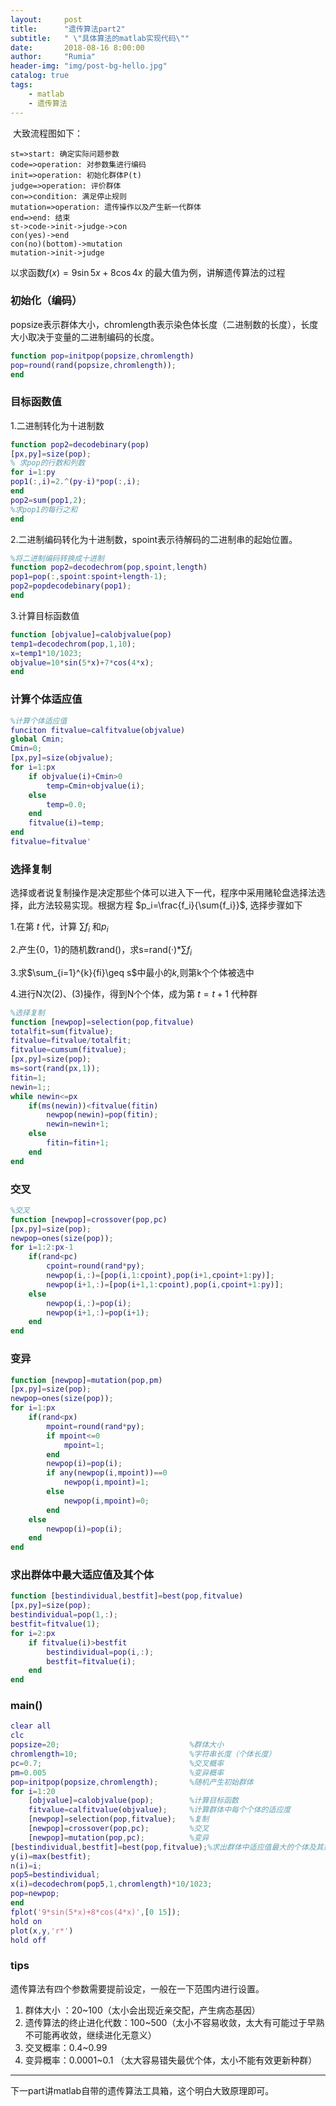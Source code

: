 ```yaml
---
layout:     post
title:      "遗传算法part2"
subtitle:   " \"具体算法的matlab实现代码\""
date:       2018-08-16 8:00:00
author:     "Rumia"
header-img: "img/post-bg-hello.jpg"
catalog: true
tags:
    - matlab
    - 遗传算法
---
```


​	大致流程图如下：

```flow
st=>start: 确定实际问题参数
code=>operation: 对参数集进行编码
init=>operation: 初始化群体P(t)
judge=>operation: 评价群体
con=>condition: 满足停止规则
mutation=>operation: 遗传操作以及产生新一代群体
end=>end: 结束
st->code->init->judge->con
con(yes)->end
con(no)(bottom)->mutation
mutation->init->judge
```

 以求函数$f(x)=9\sin{5x}+8\cos{4x}$ 的最大值为例，讲解遗传算法的过程

### 初始化（编码）

popsize表示群体大小，chromlength表示染色体长度（二进制数的长度），长度大小取决于变量的二进制编码的长度。

```matlab
function pop=initpop(popsize,chromlength)
pop=round(rand(popsize,chromlength));
end
```

### 目标函数值

1.二进制转化为十进制数

```matlab
function pop2=decodebinary(pop)
[px,py]=size(pop);
% 求pop的行数和列数
for i=1:py
pop1(:,i)=2.^(py-i)*pop(:,i);
end
pop2=sum(pop1,2);
%求pop1的每行之和
end
```

2.二进制编码转化为十进制数，spoint表示待解码的二进制串的起始位置。

```matlab
%将二进制编码转换成十进制
function pop2=decodechrom(pop,spoint,length)
pop1=pop(:,spoint:spoint+length-1);
pop2=popdecodebinary(pop1);
end
```

3.计算目标函数值

```matlab
function [objvalue]=calobjvalue(pop)
temp1=decodechrom(pop,1,10);
x=temp1*10/1023;
objvalue=10*sin(5*x)+7*cos(4*x);
end
```

### 计算个体适应值

```matlab
%计算个体适应值
funciton fitvalue=calfitvalue(objvalue)
global Cmin;
Cmin=0;
[px,py]=size(objvalue);
for i=1:px
	if objvalue(i)+Cmin>0
		temp=Cmin+objvalue(i);
	else
		temp=0.0;
	end
	fitvalue(i)=temp;
end
fitvalue=fitvalue'
```

### 选择复制

选择或者说复制操作是决定那些个体可以进入下一代，程序中采用赌轮盘选择法选择，此方法较易实现。根据方程 $p_i=\frac{f_i}{\sum{f_i}}$, 选择步骤如下

1.在第 *t* 代，计算 $\sum{f_i}$ 和$p_i$

2.产生{0，1}的随机数rand()，求s=rand(·)*$\sum{f_i}$

3.求$\sum_{i=1}^{k}{fi}\geq s$中最小的*k*,则第k个个体被选中

4.进行N次(2)、(3)操作，得到N个个体，成为第 $t=t+1$ 代种群

```matlab
%选择复制
function [newpop]=selection(pop,fitvalue)
totalfit=sum(fitvalue);
fitvalue=fitvalue/totalfit;
fitvalue=cumsum(fitvalue);
[px,py]=size(pop);
ms=sort(rand(px,1));
fitin=1;
newin=1;;
while newin<=px
	if(ms(newin))<fitvalue(fitin)
		newpop(newin)=pop(fitin);
		newin=newin+1;
	else
		fitin=fitin+1;
	end
end
```

### 交叉

```matlab
%交叉
function [newpop]=crossover(pop,pc)
[px,py]=size(pop);
newpop=ones(size(pop));
for i=1:2:px-1
	if(rand<pc)
		cpoint=round(rand*py);
		newpop(i,:)=[pop(i,1:cpoint),pop(i+1,cpoint+1:py)];
		newpop(i+1,:)=[pop(i+1,1:cpoint),pop(i,cpoint+1:py)];
	else
		newpop(i,:)=pop(i);
		newpop(i+1,:)=pop(i+1);
	end
end
```

### 变异

```matlab
function [newpop]=mutation(pop,pm)
[px,py]=size(pop);
newpop=ones(size(pop));
for i=1:px
	if(rand<px)
		mpoint=round(rand*py);
		if mpoint<=0
			mpoint=1;
		end
		newpop(i)=pop(i);
		if any(newpop(i,mpoint))==0
			newpop(i,mpoint)=1;
		else
			newpop(i,mpoint)=0;
		end
	else
		newpop(i)=pop(i);
	end
end
```

### 求出群体中最大适应值及其个体

```matlab
function [bestindividual,bestfit]=best(pop,fitvalue)
[px,py]=size(pop);
bestindividual=pop(1,:);
bestfit=fitvalue(1);
for i=2:px
	if fitvalue(i)>bestfit
		bestindividual=pop(i,:);
		bestfit=fitvalue(i);
	end
end
```

### main()

```matlab
clear all
clc
popsize=20;								%群体大小
chromlength=10;							%字符串长度（个体长度）
pc=0.7;									%交叉概率
pm=0.005								%变异概率
pop=initpop(popsize,chromlength);	  	%随机产生初始群体
for i=1:20
	[objvalue]=calobjvalue(pop);	 	%计算目标函数
	fitvalue=calfitvalue(objvalue);	 	%计算群体中每个个体的适应度
	[newpop]=selection(pop,fitvalue);	%复制
	[newpop]=crossover(pop,pc);			%交叉
	[newpop]=mutation(pop,pc);			%变异
[bestindividual,bestfit]=best(pop,fitvalue);%求出群体中适应值最大的个体及其适应值
y(i)=max(bestfit);
n(i)=i;
pop5=bestindividual;
x(i)=decodechrom(pop5,1,chromlength)*10/1023;
pop=newpop;
end
fplot('9*sin(5*x)+8*cos(4*x)',[0 15]);
hold on
plot(x,y,'r*')
hold off
```

### tips

遗传算法有四个参数需要提前设定，一般在一下范围内进行设置。

1. 群体大小 ：20~100（太小会出现近亲交配，产生病态基因）
2. 遗传算法的终止进化代数：100~500（太小不容易收敛，太大有可能过于早熟不可能再收敛，继续进化无意义）
3. 交叉概率：0.4~0.99
4. 变异概率：0.0001~0.1 （太大容易错失最优个体，太小不能有效更新种群）

--------------------------------------------------------------------------------------------------------------

下一part讲matlab自带的遗传算法工具箱，这个明白大致原理即可。

### 
